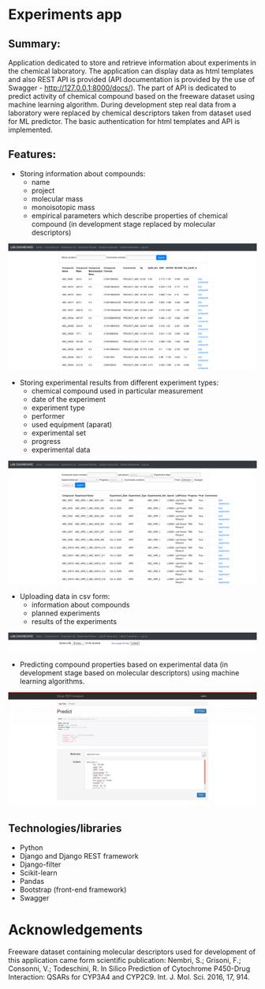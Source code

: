 # Experiments app

## Summary:
Application dedicated to store and retrieve information about experiments in
the chemical laboratory. The application can display data as html templates and
also REST API is provided (API documentation is provided by the use of 
Swagger - http://127.0.0.1:8000/docs/). The part of API is dedicated to 
predict activity of chemical compound based on the freeware dataset using
machine learning algorithm. During development step real data from a laboratory
were replaced by chemical descriptors taken from dataset used for ML predictor. 
The basic authentication for html templates and API is implemented.

## Features:
 - Storing information about compounds:
    - name
    - project
    - molecular mass
    - monoisotopic mass
    - empirical parameters which describe properties of chemical compound (in development stage replaced by molecular descriptors)
     
![Blog list view](screenshots/compound_list.png)
  - Storing experimental results from different experiment types:
    - chemical compound used in particular measurement
    - date of the experiment
    - experiment type
    - performer
    - used equipment (aparat)
    - experimental set
    - progress
    - experimental data
      
![Blog list view](screenshots/experiment_list.png)
  - Uploading data in csv form:
    - information about compounds
    - planned experiments
    - results of the experiments
      
![Blog list view](screenshots/upload_compoud.png)
  - Predicting compound properties based on experimental data (in development 
    stage based on molecular descriptors) using machine learning algorithms.

![Blog list view](screenshots/predict.png)


    
## Technologies/libraries
* Python
* Django and Django REST framework
* Django-filter
* Scikit-learn
* Pandas
* Bootstrap (front-end framework)
* Swagger

# Acknowledgements
Freeware dataset containing molecular descriptors used for development of
this application came form scientific publication:
Nembri, S.; Grisoni, F.; Consonni, V.; Todeschini, R. In Silico Prediction of Cytochrome P450-Drug Interaction: QSARs for CYP3A4 and CYP2C9. Int. J. Mol. Sci. 2016, 17, 914.